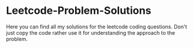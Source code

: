 # Leetcode-Problem-Solutions
Here you can find all my solutions for the leetcode coding questions. Don't just copy the code rather use it for understanding the approach to the problem.
